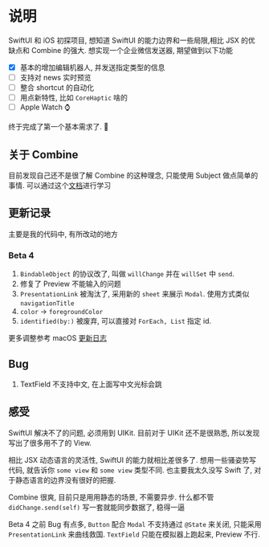 # 说明

SwiftUI 和 iOS 初探项目, 想知道 SwiftUI 的能力边界和一些局限,相比 JSX 的优缺点和 Combine 的强大.
想实现一个企业微信发送器, 期望做到以下功能

- [x] 基本的增加编辑机器人, 并发送指定类型的信息
- [ ] 支持对 news 实时预览
- [ ] 整合 shortcut 的自动化
- [ ] 用点新特性, 比如 `CoreHaptic` 啥的
- [ ] Apple Watch ⌚️

终于完成了第一个基本需求了. 🌚

## 关于 Combine

目前发现自己还不是很了解 Combine 的这种理念, 只能使用 Subject 做点简单的事情.
可以通过这个[文档](https://heckj.github.io/swiftui-notes/?utm_source=Swift_Developments&utm_medium=email&utm_campaign=Swift_Developments_Issue_191&utm_term=2019-07-09)进行学习

## 更新记录

主要是我的代码中, 有所改动的地方

### Beta 4

1. `BindableObject` 的协议改了, 叫做 `willChange` 并在 `willSet` 中 `send`.
2. 修复了 Preview 不能输入的问题
3. `PresentationLink` 被淘汰了, 采用新的 `sheet` 来展示 `Modal`. 使用方式类似 `navigationTitle`
4. `color` -> `foregroundColor`
5. `identified(by:)` 被废弃, 可以直接对 `ForEach, List` 指定 id.

更多调整参考 macOS [更新日志](https://developer.apple.com/documentation/macos_release_notes/macos_catalina_10_15_beta_4_release_notes)


## Bug

1. TextField 不支持中文, 在上面写中文光标会跳

## 感受

SwiftUI 解决不了的问题, 必须用到 UIKit. 目前对于 UIKit 还不是很熟悉, 所以发现写出了很多用不了的 View.

相比 JSX 动态语言的灵活性, SwiftUI 的能力就相比差很多了. 想用一些骚姿势写代码, 就告诉你 `some view` 和 `some view` 类型不同.
也主要我太久没写 Swift 了, 对于静态语言的边界没有很好的把握.

Combine 很爽, 目前只是用用静态的场景, 不需要异步. 什么都不管 `didChange.send(self)` 写一套就能同步数据了, 稳得一逼

Beta 4 之前 Bug 有点多, `Button` 配合 `Modal` 不支持通过 `@State` 来关闭, 只能采用 `PresentationLink` 来曲线救国.
`TextField` 只能在模拟器上跑起来, Preview 不行.
